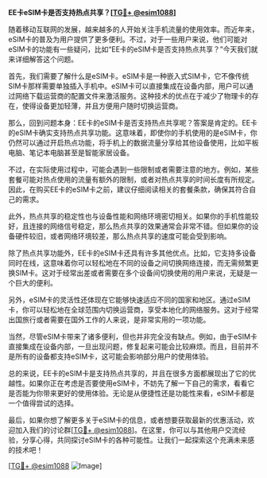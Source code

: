 **EE卡eSIM卡是否支持热点共享？[[TG💪+ @esim1088](https://t.me/s/esim1088)]**

随着移动互联网的发展，越来越多的人开始关注手机流量的使用效率。而近年来，eSIM卡的普及为用户提供了更多便利。不过，对于一些用户来说，他们可能对eSIM卡的功能有一些疑问，比如“EE卡的eSIM卡是否支持热点共享？”今天我们就来详细解答这个问题。

首先，我们需要了解什么是eSIM卡。eSIM卡是一种嵌入式SIM卡，它不像传统SIM卡那样需要单独插入手机中。eSIM卡可以直接集成在设备内部，用户可以通过网络下载运营商的配置文件来激活服务。这种技术的优点在于减少了物理卡的存在，使得设备更加轻薄，并且方便用户随时切换运营商。

那么，回到问题本身：EE卡的eSIM卡是否支持热点共享呢？答案是肯定的。EE卡的eSIM卡确实支持热点共享功能。这意味着，即使你的手机使用的是eSIM卡，你仍然可以通过开启热点功能，将手机上的数据流量分享给其他设备使用，比如平板电脑、笔记本电脑甚至是智能家居设备。

不过，在实际使用过程中，可能会遇到一些限制或者需要注意的地方。例如，某些套餐可能对热点使用的流量有额外的限制，或者对热点共享的时间长度有所规定。因此，在购买EE卡的eSIM卡之前，建议仔细阅读相关的套餐条款，确保其符合自己的需求。

此外，热点共享的稳定性也与设备性能和网络环境密切相关。如果你的手机性能较好，且连接的网络信号稳定，那么热点共享的效果通常会非常不错。但如果你的设备硬件较旧，或者网络环境较差，那么热点共享的速度可能会受到影响。

除了热点共享功能外，EE卡的eSIM卡还具有许多其他优点。比如，它支持多设备同时在线，这意味着你可以轻松地在不同的设备之间切换网络连接，而无需频繁更换SIM卡。这对于经常出差或者需要在多个设备间切换使用的用户来说，无疑是一个巨大的便利。

另外，eSIM卡的灵活性还体现在它能够快速适应不同的国家和地区。通过eSIM卡，你可以轻松地在全球范围内切换运营商，享受本地化的网络服务。这对于经常出国旅行或者需要在国外工作的人来说，是非常实用的一项功能。

当然，尽管eSIM卡带来了诸多便利，但也并非完全没有缺点。例如，由于eSIM卡直接集成在设备内部，一旦出现问题，修复起来可能会比较麻烦。而且，目前并不是所有的设备都支持eSIM卡，这可能会影响部分用户的使用体验。

总的来说，EE卡的eSIM卡是支持热点共享的，并且在很多方面都展现出了它的优越性。如果你正在考虑是否要使用eSIM卡，不妨先了解一下自己的需求，看看它是否能为你带来更好的使用体验。无论是从便捷性还是功能性来看，eSIM卡都是一个值得尝试的选择。

最后，如果你想了解更多关于eSIM卡的信息，或者想要获取最新的优惠活动，欢迎加入我们的讨论群[[TG💪+ @esim1088](https://t.me/s/esim1088)]。在这里，你可以与其他用户交流经验，分享心得，共同探讨eSIM卡的各种可能性。让我们一起探索这个充满未来感的技术吧！

[[TG💪+ @esim1088](https://t.me/s/esim1088) ![Image](https://i.postimg.cc/4NQfJmqS/Snipaste-2025-05-13-00-14-12.png)]